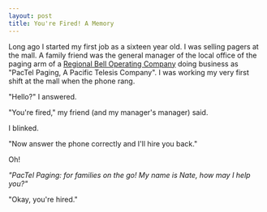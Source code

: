```yaml
---
layout: post
title: You're Fired! A Memory
---
```

Long ago I started my first job as a sixteen year old. I was selling pagers at the mall. A family friend was the general manager of the local office of the paging arm of a [Regional Bell Operating Company](https://en.wikipedia.org/wiki/Regional_Bell_Operating_Company) doing business as "PacTel Paging, A Pacific Telesis Company". I was working my very first shift at the mall when the phone rang.

"Hello?" I answered.

"You're fired," my friend (and my manager's manager) said.

I blinked.

"Now answer the phone correctly and I'll hire you back."

Oh!

_"PacTel Paging: for families on the go! My name is Nate, how may I help you?"_

"Okay, you're hired."
